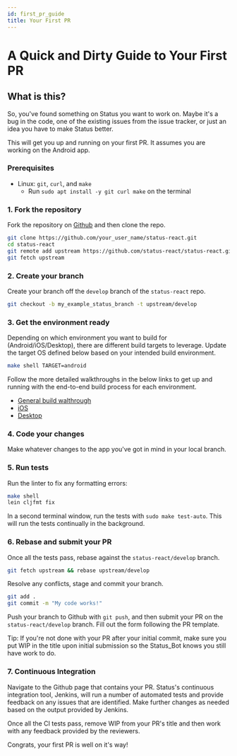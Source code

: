 ```yaml
---
id: first_pr_guide
title: Your First PR
---
```


# A Quick and Dirty Guide to Your First PR

## What is this?

So, you've found something on Status you want to work on.  Maybe it's a bug in the code, one of the existing issues from the issue tracker, or just an idea you have to make Status better.

This will get you up and running on your first PR.  It assumes you are working on the Android app.

### Prerequisites

- Linux: `git`, `curl`, and `make`
  - Run `sudo apt install -y git curl make` on the terminal

### 1. Fork the repository

Fork the repository on [Github](https://www.github.com) and then clone the repo.

```bash
git clone https://github.com/your_user_name/status-react.git
cd status-react
git remote add upstream https://github.com/status-react/status-react.git
git fetch upstream
```

### 2. Create your branch

Create your branch off the `develop` branch of the `status-react` repo.

```bash
git checkout -b my_example_status_branch -t upstream/develop
```

### 3. Get the environment ready

Depending on which environment you want to build for (Android/iOS/Desktop), there are different build targets to leverage.  Update the target OS defined below based on your intended build environment.

```bash
make shell TARGET=android
```

Follow the more detailed walkthroughs in the below links to get up and running with the end-to-end build process for each environment.

- [General build walthrough](./index.html)
- [iOS](./status_react_quickstart.html)
- [Desktop](./intro_desktop.html)

### 4. Code your changes

Make whatever changes to the app you've got in mind in your local branch.

### 5. Run tests

Run the linter to fix any formatting errors:

```bash
make shell
lein cljfmt fix
```

In a second terminal window, run the tests with `sudo make test-auto`.  This will run the tests continually in the background.

### 6. Rebase and submit your PR

Once all the tests pass, rebase against the  `status-react/develop` branch.

```bash
git fetch upstream && rebase upstream/develop
```

Resolve any conflicts, stage and commit your branch.

```bash
git add .
git commit -m "My code works!"
```

Push your branch to Github with `git push`, and then submit your PR on the `status-react/develop` branch.  Fill out the form following the PR template.

Tip: If you're not done with your PR after your initial commit, make sure you put WIP in the title upon initial submission so the Status_Bot knows you still have work to do.

### 7. Continuous Integration

Navigate to the Github page that contains your PR.  Status's continuous integration tool, Jenkins, will run a number of automated tests and provide feedback on any issues that are identified.  Make further changes as needed based on the output provided by Jenkins.

Once all the CI tests pass, remove WIP from your PR's title and then work with any feedback provided by the reviewers.

Congrats, your first PR is well on it's way!
